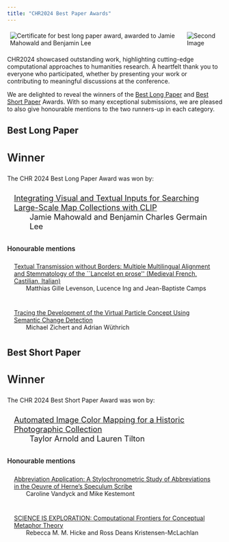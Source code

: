 ```yaml
---
title: "CHR2024 Best Paper Awards"
---
```

<style>
    /* Base styles */
    .announce {
        display: flex;
        justify-content: center;
        align-items: center;
    }
    .announce img {
        max-height: 300px;
        max-width: 85%;
        margin: 5pt;
    }
    .announce img.first-image, .announce img.second-image {
        max-height: 400px;
    }

    .paper-entry {
        font-size: 1.3em;
        padding: 0.5rem 1rem;
        margin-bottom: 1.5rem;
    }

    .paper-title {
        display: inline;
    }
    .paper-authors {
        margin-left: 2em;
        display: block;
    }

    .honorable-entry {
        font-size:1em;

    }
</style>

<div class="announce">
    <img src="/images/news/CHR-BestLongPaperAward.png" alt="Certificate for best long paper award, awarded to Jamie Mahowald and Benjamin Lee" class="first-image">
    <img src="/images/news/CHR-BestShortPaperAward.png" alt="Second Image" class="second-image">
</div>


CHR2024 showcased outstanding work, highlighting cutting-edge computational approaches to humanities research. A heartfelt thank you to everyone who participated, whether by presenting your work or contributing to meaningful discussions at the conference.

We are delighted to reveal the winners of the <a href="#best-long-paper">Best Long Paper</a> and <a href="#best-short-paper">Best Short Paper</a> Awards. With so many exceptional submissions, we are pleased to also give honourable mentions to the two runners-up in each category.


<h2 id ="best-long-paper">Best Long Paper</h2>

<h3 style="font-weight:600; font-size:1.8em">Winner</h3>
<p>The CHR 2024 Best Long Paper Award was won by:</p>
<p class="paper-entry winner-entry">
    <a href="/papers/paper17" class="paper-title">Integrating Visual and Textual Inputs for Searching Large-Scale Map Collections with CLIP</a>
    <span class="paper-authors">Jamie Mahowald and Benjamin Charles Germain Lee</span>
</p>

<h3 style="font-weight:600; font-size:1.1em">Honourable mentions</h3>
<p class="paper-entry honorable-entry">
    <a href="/papers/paper104" class="paper-title">Textual Transmission without Borders: Multiple Multilingual Alignment and Stemmatology of the ``Lancelot en prose'' (Medieval French, Castilian, Italian)</a>
    <span class="paper-authors">Matthias Gille Levenson, Lucence Ing and Jean-Baptiste Camps</span>
</p>

<p class="paper-entry honorable-entry">
    <a href="/papers/paper95" class="paper-title">Tracing the Development of the Virtual Particle Concept Using Semantic Change Detection</a>
    <span class="paper-authors">Michael Zichert and Adrian Wüthrich</span>
</p>

<h2 id="best-short-paper">Best Short Paper</h2>

<h3 style="font-weight:600; font-size:1.8em">Winner</h3>
<p>The CHR 2024 Best Short Paper Award was won by:</p>
<p class="paper-entry winner-entry">
    <a href="/papers/paper28" class="paper-title">Automated Image Color Mapping for a Historic Photographic Collection</a>
    <span class="paper-authors">Taylor Arnold and Lauren Tilton</span>
</p>

<h3 style="font-weight:600; font-size:1.1em">Honourable mentions</h3>
<p class="paper-entry honorable-entry">
    <a href="/papers/paper15" class="paper-title">Abbreviation Application: A Stylochronometric Study of Abbreviations in the Oeuvre of Herne’s Speculum Scribe</a> 
    <span class="paper-authors">Caroline Vandyck and Mike Kestemont</span>
    </p>

<p class="paper-entry honorable-entry">
    <a href="/papers/paper60" class="paper-title">SCIENCE IS EXPLORATION: Computational Frontiers for Conceptual Metaphor Theory</a>
    <span class="paper-authors">Rebecca M. M. Hicke and Ross Deans Kristensen-McLachlan</span>
</p>